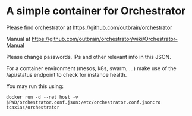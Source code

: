 # A simple container for Orchestrator

Please find orchestrator at https://github.com/outbrain/orchestrator

Manual at https://github.com/outbrain/orchestrator/wiki/Orchestrator-Manual

Please change passwords, IPs and other relevant info in this JSON.

For a container environment (mesos, k8s, swarm, ...) make use of the /api/status endpoint to check for instance health.

You may run this using:

    docker run -d --net host -v $PWD/orchestrator.conf.json:/etc/orchestrator.conf.json:ro tcaxias/orchestrator
